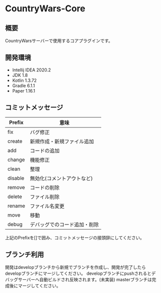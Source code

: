 # CountryWars-Core
## 概要
CountryWarsサーバーで使用するコアプラグインです。
## 開発環境
- Intellij IDEA 2020.2
- JDK 1.8
- Kotlin 1.3.72
- Gradle 6.1.1
- Paper 1.16.1
## コミットメッセージ
| Prefix | 意味 |
| --- | --- |
| fix | バグ修正 |
| create | 新規作成・新規ファイル追加 |
| add | コードの追加 |
| change | 機能修正 |
| clean | 整理 |
| disable | 無効化(コメントアウトなど) |
| remove | コードの削除 |
| delete | ファイル削除 |
| rename | ファイル名変更 |
| move | 移動 |
| debug | デバッグでのコード追加・削除 |
上記のPrefixを[]で囲み、コミットメッセージの接頭辞にしてください。
## ブランチ利用
開発はdevelopブランチから新規でブランチを作成し、開発が完了したらdevelopブランチにマージしてください。
developブランチにpushされるとデバッグサーバーへ自動ビルドされ反映されます。(未実装)
masterブランチは完成後にマージしてください。